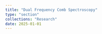 ```yaml
---
title: "Dual Frequency Comb Spectroscopy"
type: "section"
collections: "Research"
date: 2025-01-01
---
```

